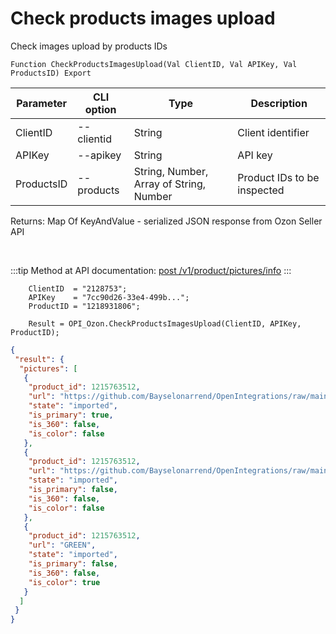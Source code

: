 ﻿---
sidebar_position: 10
---

# Check products images upload
 Check images upload by products IDs



`Function CheckProductsImagesUpload(Val ClientID, Val APIKey, Val ProductsID) Export`

  | Parameter | CLI option | Type | Description |
  |-|-|-|-|
  | ClientID | --clientid | String | Client identifier |
  | APIKey | --apikey | String | API key |
  | ProductsID | --products | String, Number, Array of String, Number | Product IDs to be inspected |

  
  Returns:  Map Of KeyAndValue - serialized JSON response from Ozon Seller API

<br/>

:::tip
Method at API documentation: [post /v1/product/pictures/info](https://docs.ozon.ru/api/seller/#operation/ProductAPI_ProductInfoPictures)
:::
<br/>


```bsl title="Code example"
    ClientID  = "2128753";
    APIKey    = "7cc90d26-33e4-499b...";
    ProductID = "1218931806";

    Result = OPI_Ozon.CheckProductsImagesUpload(ClientID, APIKey, ProductID);
```
 



```json title="Result"
{
 "result": {
  "pictures": [
   {
    "product_id": 1215763512,
    "url": "https://github.com/Bayselonarrend/OpenIntegrations/raw/main/service/test_data/picture.jpg",
    "state": "imported",
    "is_primary": true,
    "is_360": false,
    "is_color": false
   },
   {
    "product_id": 1215763512,
    "url": "https://github.com/Bayselonarrend/OpenIntegrations/raw/main/service/test_data/picture2.jpg",
    "state": "imported",
    "is_primary": false,
    "is_360": false,
    "is_color": false
   },
   {
    "product_id": 1215763512,
    "url": "GREEN",
    "state": "imported",
    "is_primary": false,
    "is_360": false,
    "is_color": true
   }
  ]
 }
}
```
